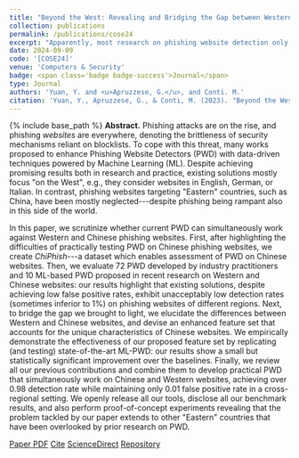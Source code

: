 ```yaml
---
title: "Beyond the West: Revealing and Bridging the Gap between Western and Chinese Phishing Website Detection"
collection: publications
permalink: /publications/cose24
excerpt: "Apparently, most research on phishing website detection only focused on the Western side of the world..."
date: 2024-09-09
code: '[COSE24]'
venue: 'Computers & Security'
badge: <span class='badge badge-success'>Journal</span>
type: Journal
authors: 'Yuan, Y. and <u>Apruzzese, G.</u>, and Conti. M.'
citation: 'Yuan, Y., Apruzzese, G., & Conti, M. (2023). "Beyond the West: Revealing and Bridging the Gap between Western and Chinese Phishing Website Detection." <i>Computers & Security</i>.'
---
```

{% include base_path %}
<b>Abstract.</b> Phishing attacks are on the rise, and phishing _websites_ are everywhere, denoting the brittleness of security mechanisms reliant on blocklists. To cope with this threat, many works proposed to enhance Phishing Website Detectors (PWD) with data-driven techniques powered by Machine Learning (ML). Despite achieving promising results both in research and practice, existing solutions mostly focus "on the West", e.g., they consider websites in English, German, or Italian. In contrast, phishing websites targeting "Eastern" countries, such as China, have been mostly neglected---despite phishing being rampant also in this side of the world.

In this paper, we scrutinize whether current PWD can simultaneously work against Western and Chinese phishing websites. First, after highlighting the difficulties of practically testing PWD on Chinese phishing websites, we create _ChiPhish_---a dataset which enables assessment of PWD on Chinese websites. Then, we evaluate 72 PWD developed by industry practitioners and 10 ML-based PWD proposed in recent research on Western and Chinese websites: our results highlight that existing solutions, despite achieving low false positive rates, exhibit unacceptably low detection rates (sometimes inferior to 1%) on phishing websites of different regions. Next, to bridge the gap we brought to light, we elucidate the differences between Western and Chinese websites, and devise an enhanced feature set that accounts for the unique characteristics of Chinese websites. We empirically demonstrate the effectiveness of our proposed feature set by replicating (and testing) state-of-the-art ML-PWD: our results show a small but statistically significant improvement over the baselines. Finally, we review all our previous contributions and combine them to develop practical PWD that simultaneously work on Chinese and Western websites, achieving over 0.98 detection rate while maintaining only 0.01 false positive rate in a cross-regional setting. We openly release all our tools, disclose all our benchmark results, and also perform proof-of-concept experiments revealing that the problem tackled by our paper extends to other "Eastern" countries that have been overlooked by prior research on PWD.

<a class="btn btn-outline-primary my-1 mr-1 btn-sm" href="{{ base_path }}/files/papers/cose24/cose24.pdf" target="_blank" rel="noopener">Paper PDF</a> 
<a class="btn btn-outline-primary my-1 mr-1 btn-sm" href="{{ base_path }}/files/papers/cose24/cose24_cite.html" target="_blank" rel="noopener">Cite</a> 
<a class="btn btn-outline-primary my-1 mr-1 btn-sm" href="http://dx.doi.org/10.1016/j.cose.2024.104115" target="_blank" rel="noopener">ScienceDirect</a> 
<a class="btn btn-outline-primary my-1 mr-1 btn-sm" href="https://github.com/joanyy/ChiPhish" target="_blank" rel="noopener">Repository</a>